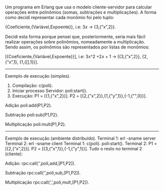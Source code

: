 Um programa em Erlang que usa o modelo cliente-servidor para calcular operações entre polinômios (somas, subtrações e multiplicações).
A forma como decidi representar cada monômio foi pelo tuplo:

{Coeficiente,{Variável,Expoente}}, i.e: 3𝑥 → {3,{”x”,2}}.

Decidi esta forma porque pensei que, posteriormente, seria mais fácil realizar operações sobre polinômios, nomeadamente a multiplicação.
Sendo assim, os polinômios são representados por listas de monômios:

[{Coeficiente,{Variável,Expoente}}], i.e: 3𝑥^2 +2𝑥 + 1 → [{3,{”x”,2}}, {2,{“x”,1}, {1,{[],1}}].

-------------

Exemplo de execução (simples).
1) Compilação:
c(poli).
2) Iniciar processo Servidor:
poli:start().
3) Execução:
P1 = [{1,{"x",2}}].
P2 = [{2,{"x",2}},{1,{"y",1}},{-1,{"",0}}].

Adição
poli:add(P1,P2).

Subtração
poli:sub(P1,P2).

Multiplicação
poli:mult(P1,P2).

-------------

Exemplo de execução (ambiente distribuído).
Terminal 1: erl -sname server
Terminal 2: erl -sname client
Terminal 1: c(poli).
            poli:start().
Terminal 2: P1 = [{2,{“x”,2}}].
            P2 = [{3,{"x",1}},{-1,{"y",1}}].
Tudo o resto no terminal 2 (cliente):

Adição:
rpc:call(‘<servername>’,poli,add,[P1,P2]).

Subtração
rpc:call(‘<servername>’,poli,sub,[P1,P2]).

Multiplicação
rpc:call('<servername>,',poli,mult,[P1,P2]).
